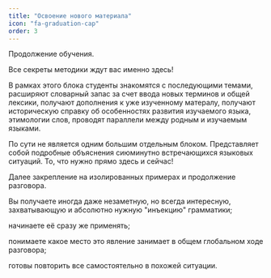 ```yaml
---
title: "Освоение нового материала"
icon: "fa-graduation-cap"
order: 3
---
```

Продолжение обучения.

Все секреты методики ждут вас именно здесь!

В рамках этого блока студенты знакомятся с последующими темами, расширяют словарный запас за счет ввода новых терминов и общей лексики, получают дополнения к уже изученному матералу, получают историческую справку об особенностях развития изучаемого языка, этимологии слов, проводят параллели между родным и изучаемым языками.

По сути не является одним большим отдельным блоком.
Представляет собой подробные объяснения сиюминутно встречающихся языковых ситуаций.
То, что нужно прямо здесь и сейчас!

Далее закрепление на изолированных примерах и продолжение разговора.

Вы получаете иногда даже незаметную, но всегда интересную, захватывающую и абсолютно нужную "инъекцию" грамматики;

начинаете её сразу же применять;

понимаете какое место это явление занимает в общем глобальном ходе разговора;

готовы повторить все самостоятельно в похожей ситуации.
